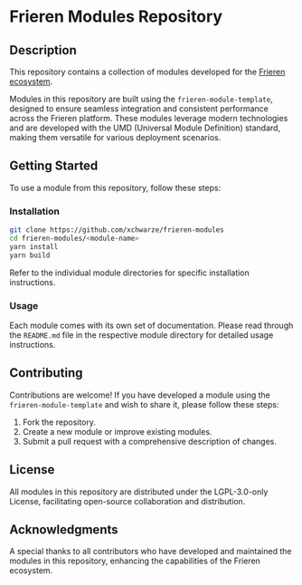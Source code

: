 # Frieren Modules Repository

## Description

This repository contains a collection of modules developed for the [Frieren ecosystem](https://github.com/xchwarze/frieren).

Modules in this repository are built using the `frieren-module-template`, designed to ensure seamless integration and consistent performance across the Frieren platform. These modules leverage modern technologies and are developed with the UMD (Universal Module Definition) standard, making them versatile for various deployment scenarios.

## Getting Started

To use a module from this repository, follow these steps:

### Installation

```bash
git clone https://github.com/xchwarze/frieren-modules
cd frieren-modules/<module-name>
yarn install
yarn build
```

Refer to the individual module directories for specific installation instructions.

### Usage

Each module comes with its own set of documentation. Please read through the `README.md` file in the respective module directory for detailed usage instructions.

## Contributing

Contributions are welcome! If you have developed a module using the `frieren-module-template` and wish to share it, please follow these steps:

1. Fork the repository.
2. Create a new module or improve existing modules.
3. Submit a pull request with a comprehensive description of changes.

## License

All modules in this repository are distributed under the LGPL-3.0-only License, facilitating open-source collaboration and distribution.

## Acknowledgments

A special thanks to all contributors who have developed and maintained the modules in this repository, enhancing the capabilities of the Frieren ecosystem.

